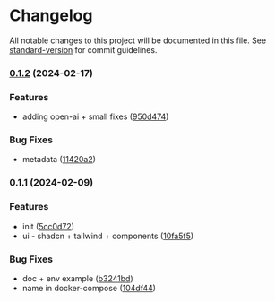 # Changelog

All notable changes to this project will be documented in this file. See [standard-version](https://github.com/conventional-changelog/standard-version) for commit guidelines.

### [0.1.2](https://github.com/vojtech-cerveny/nextjs-auth-template/compare/v0.1.1...v0.1.2) (2024-02-17)

### Features

- adding open-ai + small fixes ([950d474](https://github.com/vojtech-cerveny/nextjs-auth-template/commit/950d474ec9692333f0e037af8ba28c9c59c0e772))

### Bug Fixes

- metadata ([11420a2](https://github.com/vojtech-cerveny/nextjs-auth-template/commit/11420a2cd93d2010c2482a70ddab51ccb2644387))

### 0.1.1 (2024-02-09)

### Features

- init ([5cc0d72](https://github.com/vojtech-cerveny/nextjs-auth-template/commit/5cc0d72909a25fe3f0bda5d22190684f7a2d53e2))
- ui - shadcn + tailwind + components ([10fa5f5](https://github.com/vojtech-cerveny/nextjs-auth-template/commit/10fa5f5dc8911f764674aab0c1035d37ee97d798))

### Bug Fixes

- doc + env example ([b3241bd](https://github.com/vojtech-cerveny/nextjs-auth-template/commit/b3241bdcb2062a8a151760de4f37859a34b52c3a))
- name in docker-compose ([104df44](https://github.com/vojtech-cerveny/nextjs-auth-template/commit/104df44b587932fc505657dc292f088e7c42bdb2))
